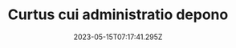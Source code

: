 ---
title: "Curtus cui administratio depono"
date: 2023-05-15T07:17:41.295Z
permalink: "/curtus-cui-administratio-depono/"
---